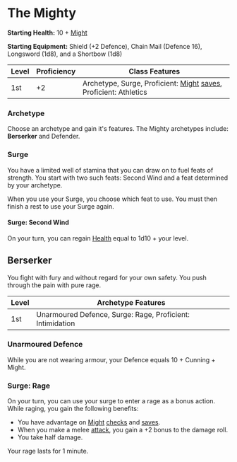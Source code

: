# The Mighty

**Starting Health:** 10 + [Might](pages/characters/attributes.md?id=might)

**Starting Equipment:** Shield (+2 Defence), Chain Mail (Defence 16), Longsword (1d8), and a Shortbow (1d8)

| Level | Proficiency | Class Features  |
| ----  | ----------- |- |
| 1st   | +2          | Archetype, Surge, Proficient: [Might](pages/characters/attributes.md?id=might) [saves](rules/rolling.md?id=saves), Proficient: Athletics |

### Archetype

Choose an archetype and gain it's features. The Mighty archetypes include: **Berserker** and Defender.

### Surge

You have a limited well of stamina that you can draw on to fuel feats of strength. You start with two such feats: Second Wind and a feat determined by your archetype.

When you use your Surge, you choose which feat to use. You must then finish a rest to use your Surge again.

#### Surge: Second Wind

On your turn, you can regain [Health](pages/combat/health.md) equal to 1d10 + your level.

## Berserker

You fight with fury and without regard for your own safety. You push through the pain with pure rage.

| Level | Archetype Features |
| ----  | ------------------ |
| 1st   | Unarmoured Defence, Surge: Rage, Proficient: Intimidation |

### Unarmoured Defence

While you are not wearing armour, your Defence equals 10 + Cunning + Might.

### Surge: Rage

On your turn, you can use your surge to enter a rage as a bonus action. While raging, you gain the following benefits:

 + You have advantage on [Might](pages/attributes?id=might) [checks](pages/rules/rolling?id=checks) and [saves](pages/rules/rolling?id=saves).
 + When you make a melee [attack](pages/combat/attacks.md), you gain a +2 bonus to the damage roll.
 + You take half damage.

Your rage lasts for 1 minute.
